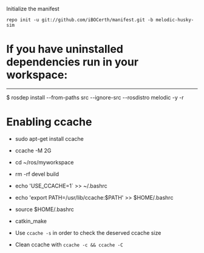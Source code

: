
Initialize the manifest

  	repo init -u git://github.com/iBOCerth/manifest.git -b melodic-husky-sim
  

# If you have uninstalled dependencies run in your workspace:
---------------
$ rosdep install --from-paths src --ignore-src --rosdistro melodic -y -r


# Enabling ccache 
* sudo apt-get install ccache
* ccache -M 2G
* cd ~/ros/myworkspace
* rm -rf devel build
* echo 'USE_CCACHE=1` >> ~/.bashrc
* echo 'export PATH=/usr/lib/ccache:$PATH' >> $HOME/.bashrc
* source $HOME/.bashrc
* catkin_make
* Use `ccache -s` in order to check the deserved ccache size

* Clean ccache with `ccache -c && ccache -C`
